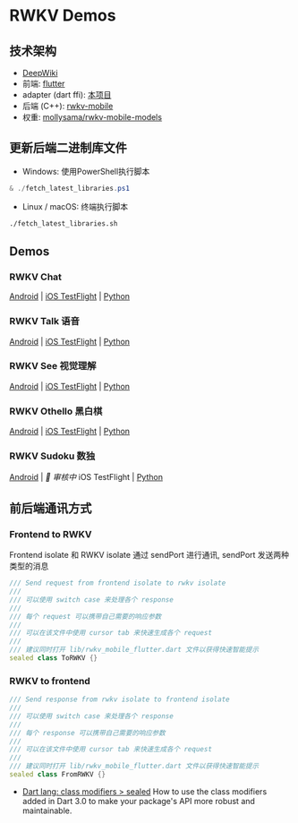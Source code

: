 # RWKV Demos

## 技术架构

- [DeepWiki](https://deepwiki.com/MollySophia/rwkv_mobile_flutter)
- 前端: [flutter](https://github.com/MollySophia/rwkv_mobile_flutter/tree/master/example)
- adapter (dart ffi): [本项目](https://github.com/MollySophia/rwkv_mobile_flutter)
- 后端 (C++): [rwkv-mobile](https://github.com/MollySophia/rwkv-mobile)
- 权重: [mollysama/rwkv-mobile-models](https://huggingface.co/mollysama/rwkv-mobile-models/tree/main)

## 更新后端二进制库文件

- Windows:
使用PowerShell执行脚本
```powershell
& ./fetch_latest_libraries.ps1
```

- Linux / macOS:
终端执行脚本
```sh
./fetch_latest_libraries.sh
```

## Demos

### RWKV Chat

[Android](https://www.pgyer.com/rwkvchat) | [iOS TestFlight](https://testflight.apple.com/join/DaMqCNKh) | [Python](https://github.com/BlinkDL/RWKV-LM)

### RWKV Talk 语音

[Android](https://www.pgyer.com/rwkv-talk) | [iOS TestFlight](https://testflight.apple.com/join/mfsdWS4b) | [Python](https://github.com/yynil/RWKVTTS)

### RWKV See 视觉理解

[Android](https://www.pgyer.com/rwkv-see) | [iOS TestFlight](https://testflight.apple.com/join/vAjawMJc) | [Python](https://github.com/JL-er/WorldRWKV)

### RWKV Othello 黑白棋

[Android](https://www.pgyer.com/rwkv-othello) | [iOS TestFlight](https://testflight.apple.com/join/f5SVf76c) | [Python](https://github.com/Jellyfish042/RWKV_Othello)

### RWKV Sudoku 数独

[Android](https://www.pgyer.com/rwkv-sudoku) | _🚧 审核中_ iOS TestFlight | [Python](https://github.com/Jellyfish042/Sudoku-RWKV)

## 前后端通讯方式

### Frontend to RWKV

Frontend isolate 和 RWKV isolate 通过 sendPort 进行通讯, sendPort 发送两种类型的消息

```dart
/// Send request from frontend isolate to rwkv isolate
///
/// 可以使用 switch case 来处理各个 response
///
/// 每个 request 可以携带自己需要的响应参数
///
/// 可以在该文件中使用 cursor tab 来快速生成各个 request
///
/// 建议同时打开 lib/rwkv_mobile_flutter.dart 文件以获得快速智能提示
sealed class ToRWKV {}
```

### RWKV to frontend

```dart
/// Send response from rwkv isolate to frontend isolate
///
/// 可以使用 switch case 来处理各个 response
///
/// 每个 response 可以携带自己需要的响应参数
///
/// 可以在该文件中使用 cursor tab 来快速生成各个 request
///
/// 建议同时打开 lib/rwkv_mobile_flutter.dart 文件以获得快速智能提示
sealed class FromRWKV {}
```

- [Dart lang: class modifiers > sealed](https://dart.dev/language/class-modifiers-for-apis#the-sealed-modifier) How to use the class modifiers added in Dart 3.0 to make your package's API more robust and maintainable.
